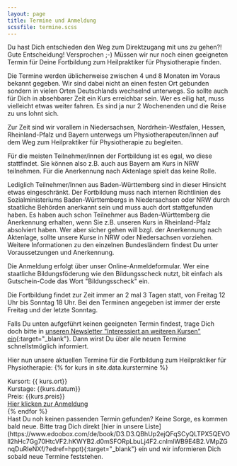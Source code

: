 ```yaml
---
layout: page
title: Termine und Anmeldung
scssfile: termine.scss
---
```

Du hast Dich entschieden den Weg zum Direktzugang mit uns zu gehen?!
Gute Entscheidung! Versprochen ;-)
Müssen wir nur noch einen geeigneten Termin für Deine Fortbildung zum Heilpraktiker für Physiotherapie finden.

Die Termine werden üblicherweise zwischen 4 und 8 Monaten im Voraus bekannt gegeben.
Wir sind dabei nicht an einen festen Ort gebunden sondern in vielen Orten Deutschlands wechselnd unterwegs. So sollte auch für Dich in absehbarer Zeit ein Kurs erreichbar sein. 
Wer es eilig hat, muss vielleicht etwas weiter fahren. Es sind ja nur 2 Wochenenden und die Reise zu uns lohnt sich.


Zur Zeit sind wir vorallem in Niedersachsen, Nordrhein-Westfalen, Hessen, Rheinland-Pfalz und Bayern unterwegs um Physiotherapeuten/Innen auf dem Weg zum Heilpraktiker für Physiotherapie zu begleiten.
 
Für die meisten Teilnehmer/innen der Fortbildung ist es egal, wo diese stattfindet. Sie können also z.B. auch aus Bayern am Kurs in NRW teilnehmen. Für die Anerkennung nach Aktenlage spielt das keine Rolle.


Lediglich Teilnehmer/Innen aus Baden-Württemberg sind in dieser Hinsicht etwas eingeschränkt. 
Der Fortbildung muss nach internen Richtlinien des Sozialministeriums Baden-Württembergs in Niedersachsen oder NRW durch staatliche Behörden anerkannt sein und muss auch dort stattgefunden haben. 
Es haben auch schon Teilnehmer aus Baden-Württemberg die Anerkennung erhalten, wenn Sie z.B. unseren Kurs in Rheinland-Pfalz absolviert haben. Wer aber sicher gehen will bzgl. der Anerkennung nach Aktenlage, sollte unsere Kurse in NRW oder Niedersachsen vorziehen. 
Weitere Informationen zu den einzelnen Bundesländern findest Du unter Voraussetzungen und Anerkennung.

Die Anmeldung erfolgt über unser Online-Anmeldeformular. 
Wer eine staatliche Bildungsföderung wie den Bildungsscheck nutzt, bit einfach als Gutschein-Code das Wort "Bildungsscheck" ein.

Die Fortbildung findet zur Zeit immer an 2 mal 3 Tagen statt, von Freitag 12 Uhr bis Sonntag 18 Uhr.
Bei den Terminen angegeben ist immer der erste Freitag und der letzte Sonntag.

Falls Du unten aufgeführt keinen geeigneten Termin findest, trage Dich doch bitte in [unseren Newsletter "Interessiert an weiteren Kursen" ein](https://www.edoobox.com/de/book/D3.D3.QBhUp2ejQFqSCyQLTPX5QEVOll2hHc7Gg70HtcVF2.hKWYB2.d0mSFORpLbuLj4F2.cnlmlWB9E4B2.VMpZGnqDuRIeNXf/?edref=hppt){:target="_blank"}. Dann wirst Du über alle neuen Termine schnellstmöglich informiert.

Hier nun unsere aktuellen Termine für die Fortbildung zum Heilpraktiker für Physiotherapie:
{% for kurs in site.data.kurstermine %}
<div markdown="0" class="kurstermincontainer">
   <div class="kursbackground  {{kurs.color}}"></div>
   <div class="kurstermincontent">
    <span>Kursort: {{ kurs.ort}}</span> <br/>
    <span>Kurstage: {{kurs.datum}}</span> <br/>
    <span>Preis: {{kurs.preis}}</span> <br/>
    <a target="_blank" href="{{kurs.link}}">Hier klicken zur Anmeldung</a>
    </div>
</div>
{% endfor %}
<div class="clearfix"></div>
Hast Du noh keinen passenden Termin gefunden? Keine Sorge, es kommen bald neue.
Bitte trag Dich direkt [hier in unsere Liste](https://www.edoobox.com/de/book/D3.D3.QBhUp2ejQFqSCyQLTPX5QEVOll2hHc7Gg70HtcVF2.hKWYB2.d0mSFORpLbuLj4F2.cnlmlWB9E4B2.VMpZGnqDuRIeNXf/?edref=hppt){:target="_blank"} ein und wir informieren Dich sobald neue Termine feststehen.
